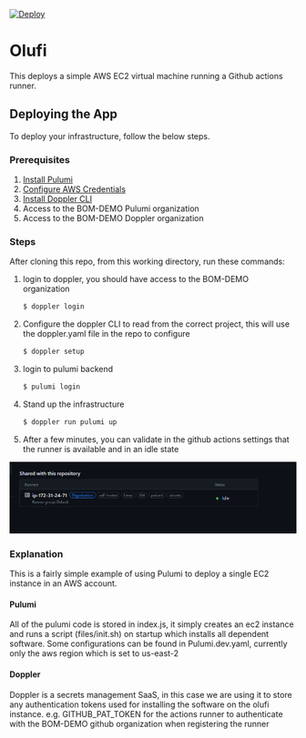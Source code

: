 [![Deploy](https://get.pulumi.com/new/button.svg)](https://app.pulumi.com/new?template=https://github.com/BOM-DEMO/infrastructure/tools/olufi/README.md)

# Olufi

This deploys a simple AWS EC2 virtual machine running a Github actions runner.

## Deploying the App

To deploy your infrastructure, follow the below steps.

### Prerequisites

1. [Install Pulumi](https://www.pulumi.com/docs/get-started/install/)
2. [Configure AWS Credentials](https://www.pulumi.com/docs/intro/cloud-providers/aws/setup/)
3. [Install Doppler CLI](https://docs.doppler.com/docs/install-cli)
4. Access to the BOM-DEMO Pulumi organization
5. Access to the BOM-DEMO Doppler organization

### Steps

After cloning this repo, from this working directory, run these commands:

1. login to doppler, you should have access to the BOM-DEMO organization

    ```bash
    $ doppler login
    ```

2. Configure the doppler CLI to read from the correct project, this will use the doppler.yaml file in the repo to configure

    ```bash
    $ doppler setup
    ```

3. login to pulumi backend

    ```bash
    $ pulumi login
    ```

4. Stand up the infrastructure

    ```bash
    $ doppler run pulumi up
    ```

5. After a few minutes, you can validate in the github actions settings that the runner is available and in an idle state


![](./assets/runner.png)


### Explanation

This is a fairly simple example of using Pulumi to deploy a single EC2 instance in an AWS account.

#### Pulumi

All of the pulumi code is stored in index.js, it simply creates an ec2 instance and runs a script (files/init.sh) on startup which installs all dependent software.  Some configurations can be found in Pulumi.dev.yaml, currently only the aws region which is set to us-east-2


#### Doppler

Doppler is a secrets management SaaS, in this case we are using it to store any authentication tokens used for installing the software on the olufi instance.  e.g. GITHUB_PAT_TOKEN for the actions runner to authenticate with the BOM-DEMO github organization when registering the runner